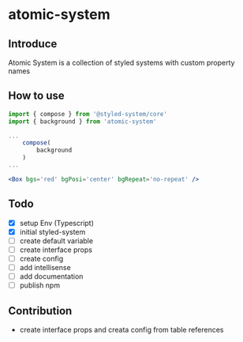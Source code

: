 # atomic-system

## Introduce

Atomic System is a collection of styled systems with custom property names

## How to use

```jsx
import { compose } from '@styled-system/core'
import { background } from 'atomic-system'

...
	compose(
		background
	)
...

<Box bgs='red' bgPosi='center' bgRepeat='no-repeat' />
```

## Todo

- [x] setup Env (Typescript)
- [x] initial styled-system
- [ ] create default variable
- [ ] create interface props
- [ ] create config
- [ ] add intellisense
- [ ] add documentation
- [ ] publish npm

## Contribution

- create interface props and creata config from table references

